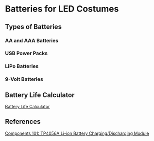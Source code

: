 # Batteries for LED Costumes

## Types of Batteries

### AA and AAA Batteries

### USB Power Packs

### LiPo Batteries

### 9-Volt Batteries

## Battery Life Calculator

[Battery Life Calculator](../led-noodles/calculating-battery-life.md)

## References 

[Components 101: TP4056A Li-ion Battery Charging/Discharging Module](https://components101.com/modules/tp4056a-li-ion-battery-chargingdischarging-module)